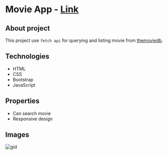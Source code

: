 # Movie App - [Link]()

## About project
This project use `fetch api` for querying and listing movie from [themoviedb](api.themoviedb.org).

## Technologies
* HTML
* CSS
* Bootstrap
* JavaScript

## Properties
* Can search movie
* Responsive design

## Images
![gid](/gif/movie_app.gif)